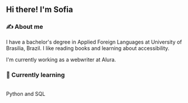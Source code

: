 ## Hi there! I'm Sofia 

### ✍️ About me

I have a bachelor's degree in Applied Foreign Languages at University of Brasilia, Brazil. I like reading books and learning about accessibility.

I'm currently working as a webwriter at Alura.

### 📖 Currently learning
<br>
Python and SQL
